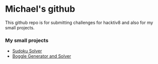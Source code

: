 # Michael's github
This github repo is for submitting challenges for hacktiv8 and also for my small projects.

### My small projects
- [Sudoku Solver](https://github.com/michaelcang/michaelcang.github.io/tree/master/smallProjects/sudoku-solver)
- [Boggle Generator and Solver](https://github.com/michaelcang/michaelcang.github.io/tree/master/smallProjects/boggle-solver)